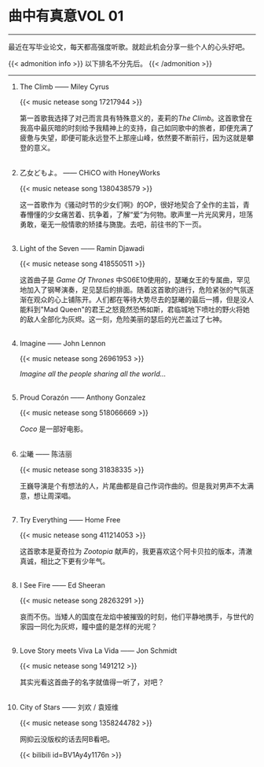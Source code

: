 # 曲中有真意VOL 01


<!--more-->
---

最近在写毕业论文，每天都高强度听歌。就趁此机会分享一些个人的心头好吧。

{{< admonition info >}}
以下排名不分先后。
{{< /admonition >}}

---

1. The Climb ——  Miley Cyrus

   {{< music netease song 17217944 >}}

   第一首歌我选择了对己而言具有特殊意义的，麦莉的*The Climb*。这首歌曾在我高中最灰暗的时刻给予我精神上的支持，自己如同歌中的旅者，即便充满了疲惫与失望，即便可能永远登不上那座山峰，依然要不断前行，因为这就是攀登的意义。
</br></br>
1. 乙女どもよ。 ——  CHiCO with HoneyWorks

   {{< music netease song 1380438579 >}}

   这一首歌作为《骚动时节的少女们啊》的OP，很好地契合了全作的主旨，青春懵懂的少女痛苦着、抗争着，了解“爱”为何物。歌声里一片光风霁月，坦荡勇敢，毫无一般情歌的矫揉与旖旎。去吧，前往书的下一页。
</br></br>
3. Light of the Seven ——  Ramin Djawadi

   {{< music netease song 418550511 >}}

   这首曲子是 *Game Of Thrones* 中S06E10使用的，瑟曦女王的专属曲，罕见地加入了钢琴演奏，足见瑟后的排面。随着这首歌的进行，危险紧张的气氛逐渐在观众的心上铺陈开。人们都在等待大势尽去的瑟曦的最后一搏，但是没人能料到"Mad Queen"的君王之怒竟然恐怖如斯，君临城地下喷吐的野火将她的敌人全部化为灰烬。这一刻，危险美丽的瑟后的光芒盖过了七神。
</br></br>
4. Imagine ——  John Lennon

   {{< music netease song 26961953 >}}

   *Imagine all the people sharing all the world...*
</br></br>
5. Proud Corazón ——  Anthony Gonzalez

   {{< music netease song 518066669 >}}

   *Coco* 是一部好电影。
</br></br>
6. 尘曦 ——  陈洁丽

   {{< music netease song 31838335 >}}

   王巍导演是个有想法的人，片尾曲都是自己作词作曲的。但是我对男声不太满意，想让周深唱。
</br></br>
7. Try Everything ——  Home Free

   {{< music netease song 411214053 >}}

   这首歌本是夏奇拉为 *Zootopia* 献声的，我更喜欢这个阿卡贝拉的版本，清澈真诚，相比之下更有少年气。
</br></br>
8. I See Fire ——  Ed Sheeran

   {{< music netease song 28263291 >}}

   哀而不伤。当矮人的国度在龙焰中被摧毁的时刻，他们平静地携手，与世代的家园一同化为灰烬，瞳中盛的是怎样的光呢？
</br></br>
9. Love Story meets Viva La Vida ——  Jon Schmidt

   {{< music netease song 1491212 >}}

   其实光看这首曲子的名字就值得一听了，对吧？
</br></br>
10. City of Stars ——  刘欢 / 袁娅维

    {{< music netease song 1358244782 >}}

    网抑云没版权的话去阿B看吧。 

    {{< bilibili id=BV1Ay4y1176n >}}

